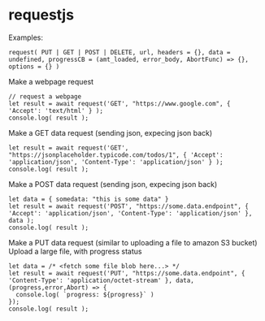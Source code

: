 # requestjs

Examples:

```
request( PUT | GET | POST | DELETE, url, headers = {}, data = undefined, progressCB = (amt_loaded, error_body, AbortFunc) => {}, options = {} )
```

Make a webpage request
```
// request a webpage
let result = await request('GET', "https://www.google.com", { 'Accept': 'text/html' } );
console.log( result );
```


Make a GET data request (sending json, expecing json back)
```
let result = await request('GET', "https://jsonplaceholder.typicode.com/todos/1", { 'Accept': 'application/json', 'Content-Type': 'application/json' } );
console.log( result );
```

Make a POST data request (sending json, expecing json back)
```
let data = { somedata: "this is some data" }
let result = await request('POST', "https://some.data.endpoint", { 'Accept': 'application/json', 'Content-Type': 'application/json' }, data );
console.log( result );
```

Make a PUT data request (similar to uploading a file to amazon S3 bucket)
Upload a large file, with progress status
```
let data = /* <fetch some file blob here...> */
let result = await request('PUT', "https://some.data.endpoint", { 'Content-Type': 'application/octet-stream' }, data, (progress,error,Abort) => {
  console.log( `progress: ${progress}` )
});
console.log( result );
```


